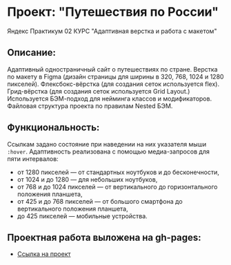 # Проект: "Путешествия по России"
Яндекс Практикум
02 КУРС "Адаптивная верстка и работа с макетом"

## Описание:
Адаптивный одностраничный сайт о путешествиях по стране.
Верстка по макету в Figma (дизайн страницы для ширины в 320, 768, 1024 и 1280 пикселей). 
Флексбокс-вёрстка (для создания сеток используется flex).
Грид-вёрстка (для создания сеток используется Grid Layout.)
Используется БЭМ-подход для нейминга классов и модификаторов. 
Файловая структура проекта по правилам Nested БЭМ. 

## Функциональность: 
Ссылкам задано состояние при наведении на них указателя мыши `:hover`.
Адаптивность реализована с помощью медиа-запросов для пяти интервалов:
- от 1280 пикселей — от стандартных ноутбуков и до бесконечности,
- от 1024 и до 1280 — для небольших ноутбуков,
- от 768 и до 1024 пикселей — от вертикального до горизонтального положения планшета,
- от 425 и до 768 пикселей — от большого смартфона до вертикального положения планшета,
- до 425 пикселей — мобильные устройства.

## Проектная работа выложена на gh-pages: 

* [Ссылка на проект](https://NikolaySibekin.github.io/russian-travel/index.html)
